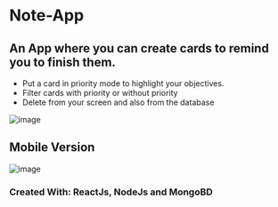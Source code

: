 # Note-App
## An App where you can create cards to remind you to finish them.
 - Put a card in priority mode to highlight your objectives.
 - Filter cards with priority or without priority
 - Delete from your screen and also from the database


![image](https://user-images.githubusercontent.com/76067595/208673428-5ef19fa3-c814-4cec-b28a-21af13dad67b.png)


## Mobile Version
![image](https://user-images.githubusercontent.com/76067595/208673594-b90acb95-7902-4835-8f5e-795dd3510c6f.png)

### Created With: ReactJs, NodeJs and MongoBD
